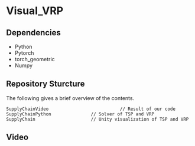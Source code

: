 # Visual_VRP

## Dependencies
+ Python
+ Pytorch
+ torch_geometric
+ Numpy


## Repository Sturcture

The following gives a brief overview of the contents.

```
SupplyChainVideo                           // Result of our code
SupplyChainPython               // Solver of TSP and VRP
SupplyChain                     // Unity visualization of TSP and VRP
```

## Video









